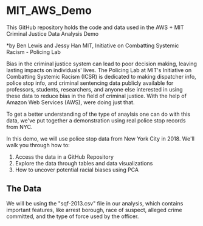 # MIT_AWS_Demo
This GitHub repository holds the code and data used in the AWS + MIT Criminal Justice Data Analysis Demo

*by Ben Lewis and Jessy Han
MIT, Initiative on Combatting Systemic Racism - Policing Lab

Bias in the criminal justice system can lead to poor decision making, leaving lasting impacts on individuals' lives. The Policing Lab at MIT's Initiative on Combatting Systemic Racism (ICSR) is dedicated to making dispatcher info, police stop info, and criminal sentencing data publicly available for professors, students, researchers, and anyone else interested in using these data to reduce bias in the field of criminal justice. With the help of Amazon Web Services (AWS), were doing just that.

To get a better understanding of the type of anaylsis one can do with this data, we've put together a demonstration using real police stop records from NYC.

In this demo, we will use police stop data from New York City in 2018. We'll walk you through how to:

1. Access the data in a GitHub Repository
2. Explore the data through tables and data visualizations
3. How to uncover potential racial biases using PCA

## The Data
We will be using the "sqf-2013.csv" file in our analysis, which contains important features, like arrest borough, race of suspect, alleged crime committed, and the type of force used by the officer.
